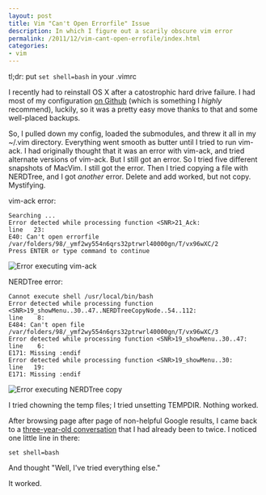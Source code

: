```yaml
---
layout: post
title: Vim "Can't Open Errorfile" Issue
description: In which I figure out a scarily obscure vim error
permalink: /2011/12/vim-cant-open-errofile/index.html
categories:
- vim
---
```


tl;dr: put `set shell=bash` in your .vimrc

I recently had to reinstall OS X after a catostrophic hard drive failure. I had
most of my configuration [on Github](https://github.com/ajacksified/Config) (which is
something I *highly* recommend), luckily, so it was a pretty easy move thanks
to that and some well-placed backups.

So, I pulled down my config, loaded the submodules, and threw it all in my
~/.vim directory. Everything went smooth as butter until I tried to run vim-ack.
I had originally thought that it was an error with vim-ack, and tried alternate
versions of vim-ack. But I still got an error. So I tried five different
snapshots of MacVim. I still got the error. Then I tried copying a file with
NERDTree, and I got *another* error. Delete and add worked, but not copy.
Mystifying.

vim-ack error:

    Searching ...
    Error detected while processing function <SNR>21_Ack:
    line   23:
    E40: Can't open errorfile /var/folders/98/_ymf2wy554n6qrs32ptrwrl40000gn/T/vx96wXC/2
    Press ENTER or type command to continue

![Error executing vim-ack](http://i.imgur.com/WED9C.png)

NERDTree error:

    Cannot execute shell /usr/local/bin/bash
    Error detected while processing function <SNR>19_showMenu..30..47..NERDTreeCopyNode..54..112:
    line    8:
    E484: Can't open file /var/folders/98/_ymf2wy554n6qrs32ptrwrl40000gn/T/vx96wXC/3
    Error detected while processing function <SNR>19_showMenu..30..47:
    line    6:
    E171: Missing :endif
    Error detected while processing function <SNR>19_showMenu..30:
    line   19:
    E171: Missing :endif

![Error executing NERDTree copy](http://i.imgur.com/aTr3T.png)

I tried chowning the temp files; I tried unsetting TEMPDIR. Nothing worked.

After browsing page after page of non-helpful Google results, I came back to
a [three-year-old conversation](http://vim.1045645.n5.nabble.com/E40-quot-Can-t-open-errorfile-quot-td1217809.html) 
that I had already been to twice. I noticed one little line in there:

    set shell=bash

And thought "Well, I've tried everything else."

It worked.
